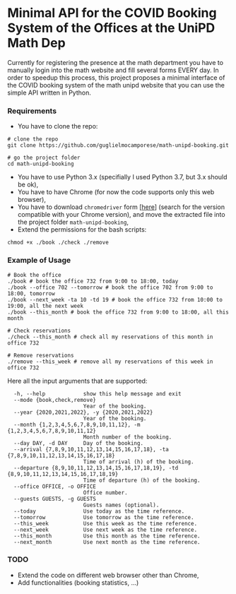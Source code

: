 # Minimal API for the COVID Booking System of the Offices at the UniPD Math Dep 

Currently for registering the presence at the math department you have to manually login into the math website and fill several forms EVERY day. In order to speedup this process, this project proposes a minimal interface of the COVID booking system of the math unipd website that you can use the simple API written in Python.

### Requirements
- You have to clone the repo:
```console
# clone the repo
git clone https://github.com/guglielmocamporese/math-unipd-booking.git

# go the project folder
cd math-unipd-booking
```
- You have to use Python 3.x (specifially I used Python 3.7, but 3.x should be ok),
- You have to have Chrome (for now the code supports only this web browser),
- You have to download `chromedriver` form [[here](https://chromedriver.chromium.org/downloads)] (search for the version compatible with your Chrome version), and move the extracted file into the project folder `math-unipd-booking`,
- Extend the permissions for the bash scripts:
```console
chmod +x ./book ./check ./remove
```

### Example of Usage
```console
# Book the office
./book # book the office 732 from 9:00 to 18:00, today
./book --office 702 --tomorrow # book the office 702 from 9:00 to 18:00, tomorrow
./book --next_week -ta 10 -td 19 # book the office 732 from 10:00 to 19:00, all the next week
./book --this_month # book the office 732 from 9:00 to 18:00, all this month

# Check reservations
./check --this_month # check all my reservations of this month in office 732

# Remove reservations
./remove --this_week # remove all my reservations of this week in office 732
```

Here all the input arguments that are supported:
```console
  -h, --help            show this help message and exit
  --mode {book,check,remove}
                        Year of the booking.
  --year {2020,2021,2022}, -y {2020,2021,2022}
                        Year of the booking.
  --month {1,2,3,4,5,6,7,8,9,10,11,12}, -m {1,2,3,4,5,6,7,8,9,10,11,12}
                        Month number of the booking.
  --day DAY, -d DAY     Day of the booking.
  --arrival {7,8,9,10,11,12,13,14,15,16,17,18}, -ta {7,8,9,10,11,12,13,14,15,16,17,18}
                        Time of arrival (h) of the booking.
  --departure {8,9,10,11,12,13,14,15,16,17,18,19}, -td {8,9,10,11,12,13,14,15,16,17,18,19}
                        Time of departure (h) of the booking.
  --office OFFICE, -o OFFICE
                        Office number.
  --guests GUESTS, -g GUESTS
                        Guests names (optional).
  --today               Use today as the time reference.
  --tomorrow            Use tomorrow as the time reference.
  --this_week           Use this week as the time reference.
  --next_week           Use next week as the time reference.
  --this_month          Use this month as the time reference.
  --next_month          Use next month as the time reference.
```

### TODO
- Extend the code on different web browser other than Chrome,
- Add functionalities (booking statistics, ...)
